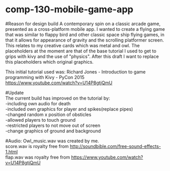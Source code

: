 # comp-130-mobile-game-app
#Reason for design build
A contemporary spin on a classic arcade game, presented as a cross-platform mobile app.
I wanted to create a flying game that was similar to flappy bird and other classic space ship flying games, in that it allows for appearance of gravity and the scrolling platformer screen. This relates to my creative cards which was metal and owl. The placeholders at the moment are that of the base tutorial I used to get to grips with kivy and the use of "physics". After this draft I want to replace this placeholders which original graphics.  

This initial tutorial used was: Richard Jones - Introduction to game programming with Kivy - PyCon 2015  
https://www.youtube.com/watch?v=U14P8gtjQmU  

#Update  
The current build has improved on the tutorial by:  
-including own audio for death  
-included own graphics for player and spikes(replace pipes)  
-changed random x position of obsticles  
-allowed players to touch ground  
-restricted players to not move out of screen  
-change graphics of ground and background  

#Audio:
Owl_music.wav was created by me.  
score.wav is royalty free from http://soundbible.com/free-sound-effects-1.html  
flap.wav was royalty free from https://www.youtube.com/watch?v=U14P8gtjQmU  

